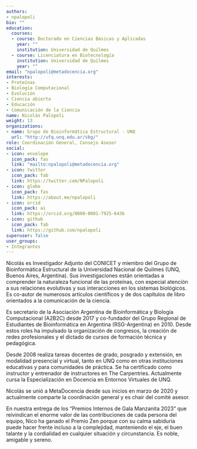```yaml
---
authors:
- npalopoli
bio: ""
education:
  courses:
  - course: Doctorado en Ciencias Básicas y Aplicadas
    year: ""
    institution: Universidad de Quilmes
  - course: Licenciatura en Biotecnología
    institution: Universidad de Quilmes
    year: ""
email: "npalopoli@metadocencia.org"
interests:
- Proteínas
- Biología Computacional
- Evolución
- Ciencia abierta
- Educación
- Comunicación de la Ciencia
name: Nicolás Palopoli
weight: 13
organizations: 
- name: Grupo de Bioinformática Estructural - UNQ
  url: "http://ufq.unq.edu.ar/sbg/"
role: Coordinación General, Consejo Asesor
social:
- icon: envelope
  icon_pack: fas
  link: "mailto:npalopoli@metadocencia.org"
- icon: twitter
  icon_pack: fab
  link: https://twitter.com/NPalopoli
- icon: globe
  icon_pack: fas
  link: https://about.me/npalopoli
- icon: orcid
  icon_pack: ai
  link: https://orcid.org/0000-0001-7925-6436
- icon: github
  icon_pack: fab
  link: https://github.com/npalopoli
superuser: false
user_groups:
- Integrantes
---
```


Nicolás es Investigador Adjunto del CONICET y miembro del Grupo de Bioinformática Estructural de la Universidad Nacional de Quilmes (UNQ, Buenos Aires, Argentina). Sus investigaciones están orientadas a comprender la naturaleza funcional de las proteínas, con especial atención a sus relaciones evolutivas y sus interacciones en los sistemas biológicos. Es co-autor de numerosos artículos científicos y de dos capítulos de libro orientados a la comunicación de la ciencia.

Es secretario de la Asociación Argentina de Bioinformática y Biología Computacional (A2B2C) desde 2017 y co-fundador del Grupo Regional de Estudiantes de Bioinformática en Argentina (RSG-Argentina) en 2010. Desde estos roles ha impulsado la organización de congresos, la creación de redes profesionales y el dictado de cursos de formación técnica y pedagógica.

Desde 2008 realiza tareas docentes de grado, posgrado y extensión, en modalidad presencial y virtual, tanto en UNQ como en otras instituciones educativas y para comunidades de práctica. Se ha certificado como instructor y entrenador de instructores en The Carpentries. Actualmente cursa la Especialización en Docencia en Entornos Virtuales de UNQ.

Nicolás se unió a MetaDocencia desde sus inicios en marzo de 2020 y actualmente comparte la coordinación general y es chair del comité asesor.

En nuestra entrega de los “Premios Internos de Gala Manzanita 2023” que reivindican el enorme valor de las contribuciones de cada persona del equipo, Nico ha ganado el Premio Zen porque con su calma sabiduría puede hacer frente incluso a la complejidad, manteniendo el eje, el buen talante y la cordialidad en cualquier situación y circunstancia. Es noble, amigable y sereno. 
